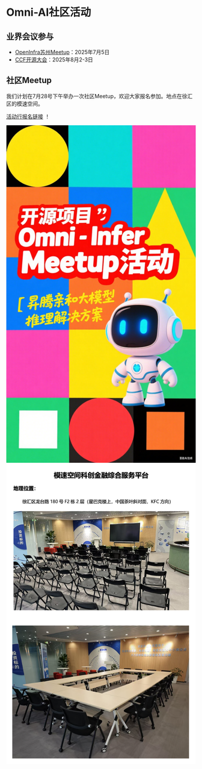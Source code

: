 # Omni-AI社区活动

## 业界会议参与

- [OpenInfra苏州Meetup](https://mp.weixin.qq.com/s/oPffGb_DK7uK40AW8s0_jA)：2025年7月5日
- [CCF开源大会](https://mp.weixin.qq.com/s/oodENT3IDfK483OhgOu7kg)：2025年8月2-3日

## 社区Meetup

我们计划在7月28号下午举办一次社区Meetup，欢迎大家报名参加。地点在徐汇区的模速空间。

[活动行报名链接](https://hdxu.cn/1ksqr) ！

![image](figures/Omni-Infer社区Meetup20250728.png)
![image](figures/728Meetup.png)